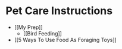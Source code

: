 # Pet Care Instructions

- [[My Prep]]
	- [[Bird Feeding]]
- [[5 Ways To Use Food As Foraging Toys]]